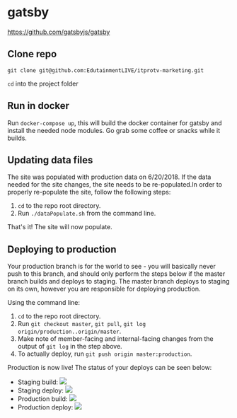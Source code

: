 # gatsby
https://github.com/gatsbyjs/gatsby

## Clone repo

`git clone git@github.com:EdutainmentLIVE/itprotv-marketing.git`

`cd` into the project folder

## Run in docker

Run `docker-compose up`, this will build the docker container for gatsby and install the needed node modules. Go grab some coffee or snacks while it builds.

## Updating data files

The site was populated with production data on 6/20/2018. If the data needed for the site changes, the site needs to be re-populated.In order to properly re-populate the site, follow the following steps:
1. `cd` to the repo root directory.
2. Run `./dataPopulate.sh` from the command line.

That's it! The site will now populate.

## Deploying to production

Your production branch is for the world to see - you will basically never push to this branch, and should only perform the steps below if the master branch builds and deploys to staging. The master branch deploys to staging on its own, however you are responsible for deploying production.

Using the command line:
1. `cd` to the repo root directory.
2. Run `git checkout master`, `git pull`, `git log origin/production..origin/master`.
3. Make note of member-facing and internal-facing changes from the output of `git log` in the step above.
4. To actually deploy, run `git push origin master:production`.

Production is now live! The status of your deploys can be seen below:

- Staging build: [![][staging build badge]][staging build status]
- Staging deploy: [![][staging deploy badge]][staging deploy status]
- Production build: [![][production build badge]][production build status]
- Production deploy: [![][production deploy badge]][production deploy status]

[staging build badge]: http://80e92e2d-b474-c555-b2d9-82c08b5f9470.inst.47570dce-1174-4753-99c4-d96c5182d7b1.us-east-1.triton.zone/projects/7e78b3e1-7aa2-4ac7-95c3-b2b2dde7e34c/branches/master
[staging build status]: https://semaphoreci.com/itprotv/itprotv-marketing/branches/master
[staging deploy badge]: http://80e92e2d-b474-c555-b2d9-82c08b5f9470.inst.47570dce-1174-4753-99c4-d96c5182d7b1.us-east-1.triton.zone/projects/7e78b3e1-7aa2-4ac7-95c3-b2b2dde7e34c/servers/staging
[staging deploy status]: https://semaphoreci.com/itprotv/itprotv-marketing/servers/staging
[production build badge]: http://80e92e2d-b474-c555-b2d9-82c08b5f9470.inst.47570dce-1174-4753-99c4-d96c5182d7b1.us-east-1.triton.zone/projects/7e78b3e1-7aa2-4ac7-95c3-b2b2dde7e34c/branches/production
[production build status]: https://semaphoreci.com/itprotv/itprotv-marketing/branches/production
[production deploy badge]: http://80e92e2d-b474-c555-b2d9-82c08b5f9470.inst.47570dce-1174-4753-99c4-d96c5182d7b1.us-east-1.triton.zone/projects/7e78b3e1-7aa2-4ac7-95c3-b2b2dde7e34c/servers/production
[production deploy status]: https://semaphoreci.com/itprotv/itprotv-marketing/servers/production

